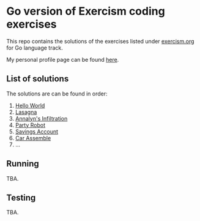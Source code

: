 # Go version of Exercism coding exercises

This repo contains the solutions of the exercises listed under [exercism.org] for Go language track.

My personal profile page can be found [here][zafatar-exercism].

## List of solutions

The solutions are can be found in order:

1. [Hello World]
2. [Lasagna]
3. [Annalyn's Infiltration]
4. [Party Robot]
5. [Savings Account]
6. [Car Assemble]
7. ...

## Running

TBA.

## Testing

TBA.

[Hello World]: https://github.com/zafatar/exercism-go/tree/development/hello-world
[Lasagna]: https://github.com/zafatar/exercism-go/tree/development/lasagna
[Annalyn's Infiltration]: https://github.com/zafatar/exercism-go/tree/development/annalyns-infiltration
[Party Robot]: https://github.com/zafatar/exercism-go/tree/development/party-robot
[Savings Account]: https://github.com/zafatar/exercism-go/tree/development/savings-account
[Car Assemble]: https://github.com/zafatar/exercism-go/tree/development/car-assemble

[zafatar-exercism]: https://exercism.org/profiles/zafatar
[exercism.org]: https://exercism.org